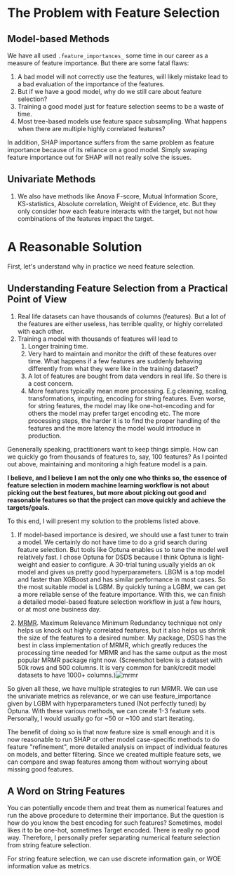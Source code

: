 # The Problem with Feature Selection 


## Model-based Methods

We have all used `.feature_importances_` some time in our career as a measure of feature importance. But there are some fatal flaws:

1. A bad model will not correctly use the features, will likely mistake lead to a bad evaluation of the importance of the features.
2. But if we have a good model, why do we still care about feature selection?
3. Training a good model just for feature selection seems to be a waste of time.
4. Most tree-based models use feature space subsampling. What happens when there are multiple highly correlated features?

In addition, SHAP importance suffers from the same problem as feature importance because of its reliance on a good model. Simply swaping feature importance out for SHAP will not really solve the issues.

## Univariate Methods

1. We also have methods like Anova F-score, Mutual Information Score, KS-statistics, Absolute correlation, Weight of Evidence, etc. But they only consider how each feature interacts with the target, but not how combinations of the features impact the target. 

# A Reasonable Solution

First, let's understand why in practice we need feature selection.

## Understanding Feature Selection from a Practical Point of View

1. Real life datasets can have thousands of columns (features). But a lot of the features are either useless, has terrible quality, or highly correlated with each other.
2. Training a model with thousands of features will lead to
    1. Longer training time.
    2. Very hard to maintain and monitor the drift of these features over time. What happens if a few features are suddenly behaving differently from what they were like in the training dataset?
    3. A lot of features are bought from data vendors in real life. So there is a cost concern.
    4. More features typically mean more processing. E.g cleaning, scaling, transformations, imputing, encoding for string features. Even worse, for string features, the model may like one-hot-encoding and for others the model may prefer target encoding etc. The more processing steps, the harder it is to find the proper handling of the features and the more latency the model would introduce in production.

Genenerally speaking, practitioners want to keep things simple. How can we quickly go from thousands of features to, say, 100 features? As I pointed out above, maintaining and monitoring a high feature model is a pain. 

**I believe, and I believe I am not the only one who thinks so, the essence of feature selection in modern machine learning workflow is not about picking out the best features, but more about picking out good and reasonable features so that the project can move quickly and achieve the targets/goals.** 

To this end, I will present my solution to the problems listed above.

1. If model-based importance is desired, we should use a fast tuner to train a model. We certainly do not have time to do a grid search during feature selection. But tools like Optuna enables us to tune the model well relatively fast. I chose Optuna for DSDS because I think Optuna is light-weight and easier to configure. A 30-trial tuning usually yields an ok model and gives us pretty good hyperparameters. LBGM is a top model and faster than XGBoost and has similar performance in most cases. So the most suitable model is LGBM. By quickly tuning a LGBM, we can get a more reliable sense of the feature importance. With this, we can finish a detailed model-based feature selection workflow in just a few hours, or at most one business day.

2. [MRMR](https://en.wikipedia.org/wiki/Minimum_redundancy_feature_selection). Maximum Relevance Minimum Redundancy technique not only helps us knock out highly correlated features, but it also helps us shrink the size of the features to a desired number. My package, DSDS has the best in class implementation of MRMR, which greatly reduces the processing time needed for MRMR and has the same output as the most popular MRMR package right now. (Screenshot below is a dataset with 50k rows and 500 columns. It is very common for bank/credit model datasets to have 1000+ columns.)![mrmr](./pics/mrmr.PNG)


So given all these, we have multiple strategies to run MRMR. We can use the univariate metrics as relevance, or we can use feature_importance given by LGBM with hyperparameters tuned (Not perfectly tuned) by Optuna. With these various methods, we can create 1-3 feature sets. Personally, I would usually go for ~50 or ~100 and start iterating. 

The benefit of doing so is that now feature size is small enough and it is now reasonable to run SHAP or other model case-specific methods to do feature "refinement", more detailed analysis on impact of individual features on models, and better filtering. Since we created multiple feature sets, we can compare and swap features among them without worrying about missing good features.


## A Word on String Features

You can potentially encode them and treat them as numerical features and run the above procedure to determine their importance. But the question is how do you know the best encoding for such features? Sometimes, model likes it to be one-hot, sometimes Target encoded. There is really no good way. Therefore, I personally prefer separating numerical feature selection from string feature selection.

For string feature selection, we can use discrete information gain, or WOE information value as metrics.
